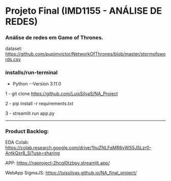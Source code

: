 # Projeto Final (IMD1155 - ANÁLISE DE REDES)

 ### Análise de redes em Game of Thrones.
dataset: https://github.com/pupimvictor/NetworkOfThrones/blob/master/stormofswords.csv

### installs/run-terminal
- Python --Version 3.11.0

1 - git clone https://github.com/LuisSilvaS/NA_Project

2 - pip install -r requirements.txt

3 - streamlit run app.py 


-------------------------------------------------------------------------------------------------------------------
### Product Backlog:

EDA Colab: https://colab.research.google.com/drive/1huZNLFqMR6vWS5J5Lzr0-AntkQxr8_Si?usp=sharing

APP: https://naproject-2hcgl0tzbpy.streamlit.app/

WebApp SigmaJS: https://luissilvas.github.io/NA_final_project/

